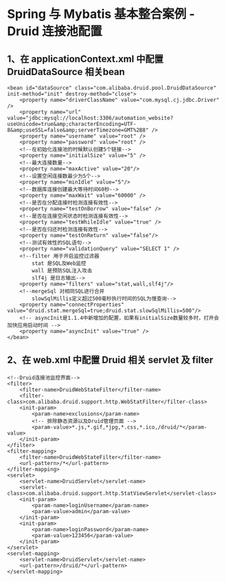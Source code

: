 # Spring 与 Mybatis 基本整合案例 - Druid 连接池配置

## 1、在 applicationContext.xml 中配置 DruidDataSource 相关bean

    <bean id="dataSource" class="com.alibaba.druid.pool.DruidDataSource"  init-method="init" destroy-method="close">
        <property name="driverClassName" value="com.mysql.cj.jdbc.Driver" />
        <property name="url" value="jdbc:mysql://localhost:3306/automation_website?useUnicode=true&amp;characterEncoding=UTF-8&amp;useSSL=false&amp;serverTimezone=GMT%2B8" />
        <property name="username" value="root" />
        <property name="password" value="root" />
        <!--在初始化连接池的时候默认创建5个链接-->
        <property name="initialSize" value="5" />
        <!--最大连接数量-->
        <property name="maxActive" value="20"/>
        <!--设置空闲连接数最少为5个-->
        <property name="minIdle" value="5"/>
        <!--数据库连接创建最大等待时间60秒-->
        <property name="maxWait" value="60000" />
        <!--是否在分配连接时检测连接有效性-->
        <property name="testOnBorrow" value="false" />
        <!--是否在连接空闲状态时检测连接有效性-->
        <property name="testWhileIdle" value="true" />
        <!--是否在归还时检测连接有效性-->
        <property name="testOnReturn" value="false"/>
        <!--测试有效性的SQL语句-->
        <property name="validationQuery" value="SELECT 1" />
        <!--filter 用于开启监控过滤器
            stat 是SQL及Web监控
            wall 是预防SQL注入攻击
            slf4j 是日志输出-->
        <property name="filters" value="stat,wall,slf4j"/>
        <!--mergeSql 对相同SQL进行合并
            slowSqlMillis定义超过500毫秒执行时间的SQL为慢查询-->
        <property name="connectProperties" value="druid.stat.mergeSql=true;druid.stat.slowSqlMillis=500"/>
        <!-- asyncInit是1.1.4中新增加的配置，如果有initialSize数量较多时，打开会加快应用启动时间 -->
        <property name="asyncInit" value="true" />
    </bean>

## 2、在 web.xml 中配置 Druid 相关 servlet 及 filter

    <!--Druid连接池监控界面-->
    <filter>
        <filter-name>DruidWebStateFilter</filter-name>
        <filter-class>com.alibaba.druid.support.http.WebStatFilter</filter-class>
        <init-param>
            <param-name>exclusions</param-name>
            <!-- 排除静态资源以及Druid管理页面 -->
            <param-value>*.js,*.gif,*jpg,*.css,*.ico,/druid/*</param-value>
        </init-param>
    </filter>
    <filter-mapping>
        <filter-name>DruidWebStateFilter</filter-name>
        <url-pattern>/*</url-pattern>
    </filter-mapping>
    <servlet>
        <servlet-name>DruidServlet</servlet-name>
        <servlet-class>com.alibaba.druid.support.http.StatViewServlet</servlet-class>
        <init-param>
            <param-name>loginUsername</param-name>
            <param-value>admin</param-value>
        </init-param>
        <init-param>
            <param-name>loginPassword</param-name>
            <param-value>123456</param-value>
        </init-param>
    </servlet>
    <servlet-mapping>
        <servlet-name>DruidServlet</servlet-name>
        <url-pattern>/druid/*</url-pattern>
    </servlet-mapping>


